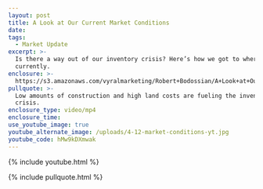```yaml
---
layout: post
title: A Look at Our Current Market Conditions
date:
tags:
  - Market Update
excerpt: >-
  Is there a way out of our inventory crisis? Here’s how we got to where we are
  currently.
enclosure: >-
  https://s3.amazonaws.com/vyralmarketing/Robert+Bodossian/A+Look+at+Our+Current+Market+Conditions.mp4
pullquote: >-
  Low amounts of construction and high land costs are fueling the inventory
  crisis.
enclosure_type: video/mp4
enclosure_time:
use_youtube_image: true
youtube_alternate_image: /uploads/4-12-market-conditions-yt.jpg
youtube_code: hMw9kDXmwak
---
```


{% include youtube.html %}

{% include pullquote.html %}